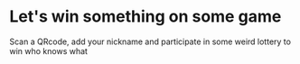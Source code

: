 # Let's win something on some game

Scan a QRcode, add your nickname and participate in some weird lottery to win who knows what
